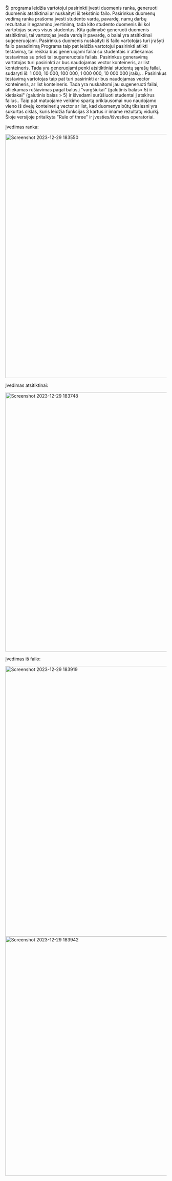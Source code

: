 Ši programa leidžia vartotojui pasirinkti įvesti duomenis ranka, generuoti duomenis atsitiktinai ar nuskaityti iš tekstinio failo. Pasirinkus duomenų vedimą ranka prašoma įvesti studento vardą, pavardę, namų darbų rezultatus ir egzamino įvertinimą, tada kito studento duomenis iki kol vartotojas suves visus studentus. Kita galimybė generuoti duomenis atsitiktinai, tai vartotojas įveda vardą ir pavardę, o balai yra atsitiktinai sugeneruojami. Pasirinkus duomenis nuskaityti iš failo vartotojas turi įrašyti failo pavadinimą
Programa taip pat leidžia vartotojui pasirinkti atlikti testavimą, tai reiškia bus generuojami failai su studentais ir atliekamas testavimas su prieš tai sugeneruotais failais. Pasirinkus generavimą vartotojas turi pasirinkti ar bus naudojamas vector konteineris, ar list konteineris. Tada yra generuojami penki atsitiktiniai studentų sąrašų failai, sudaryti iš: 1 000, 10 000, 100 000, 1 000 000, 10 000 000 įrašų. . Pasirinkus testavimą vartotojas taip pat turi pasirinkti ar bus naudojamas vector konteineris, ar list konteineris. Tada yra nuskaitomi jau sugeneruoti failai, atliekamas rūšiavimas pagal balus į "vargšiukai" (galutinis balas< 5) ir kietiakai" (galutinis balas > 5) ir išvedami surūšiuoti studentai į atskirus failus.. Taip pat matuojame veikimo spartą priklausomai nuo naudojamo vieno iš dvejų konteinerių vector ar list, kad duomenys būtų tikslesni yra sukurtas ciklas, kuris leidžia funkcijas 3 kartus ir imame rezultatų vidurkį. Šioje versijoje pritaikyta  "Rule of three" ir įvesties/išvesties operatoriai.

Įvedimas ranka:

<img width="761" alt="Screenshot 2023-12-29 183550" src="https://github.com/edabarsteigaite/antras/assets/145291058/4e5e8bfb-fc88-4cc8-b7e3-d0080db37fb5">

Įvedimas atsitiktinai:

<img width="808" alt="Screenshot 2023-12-29 183748" src="https://github.com/edabarsteigaite/antras/assets/145291058/90ba49c4-12b1-4d77-a186-13a3f8616b0a">

Įvedimas iš failo:

<img width="843" alt="Screenshot 2023-12-29 183919" src="https://github.com/edabarsteigaite/antras/assets/145291058/9f51d6bd-4729-4879-977d-5e75d537e0d3">
<img width="747" alt="Screenshot 2023-12-29 183942" src="https://github.com/edabarsteigaite/antras/assets/145291058/7b1133f0-9275-493c-9b23-820e18629ff2">



